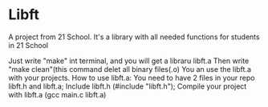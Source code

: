 # Libft
A project from 21 School. It's a library with all needed functions for students in 21 School

Just write "make" int terminal, and you will get a libraru libft.a
Then write "make clean"(this command delet all binary files(.o)
You an use the libft.a with your projects.
How to use libft.a:
  You need to have 2 files in your repo libft.h and libft.a;
  Include libft.h (#include "libft.h");
  Compile your project with libft.a (gcc main.c libft.a)
